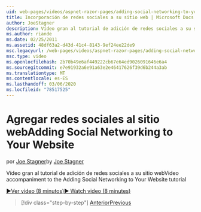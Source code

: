 ```yaml
---
uid: web-pages/videos/aspnet-razor-pages/adding-social-networking-to-your-website
title: Incorporación de redes sociales a su sitio web | Microsoft Docs
author: JoeStagner
description: Vídeo gran al tutorial de adición de redes sociales a su sitio web
ms.author: riande
ms.date: 02/25/2011
ms.assetid: 48df63a2-d43d-41c4-8143-9ef24ee22de9
msc.legacyurl: /web-pages/videos/aspnet-razor-pages/adding-social-networking-to-your-website
msc.type: video
ms.openlocfilehash: 2b70b49e6af449222cb67e64ed9026091646e6a4
ms.sourcegitcommit: e7e91932a6e91a63e2e46417626f39d6b244a3ab
ms.translationtype: MT
ms.contentlocale: es-ES
ms.lasthandoff: 03/06/2020
ms.locfileid: "78517525"
---
```

# <a name="adding-social-networking-to-your-website"></a><span data-ttu-id="1c1d2-103">Agregar redes sociales al sitio web</span><span class="sxs-lookup"><span data-stu-id="1c1d2-103">Adding Social Networking to Your Website</span></span>

<span data-ttu-id="1c1d2-104">por [Joe Stagner](https://github.com/JoeStagner)</span><span class="sxs-lookup"><span data-stu-id="1c1d2-104">by [Joe Stagner](https://github.com/JoeStagner)</span></span>

<span data-ttu-id="1c1d2-105">Vídeo gran al tutorial de adición de redes sociales a su sitio web</span><span class="sxs-lookup"><span data-stu-id="1c1d2-105">Video accompaniment to the Adding Social Networking to Your Website tutorial</span></span>

[<span data-ttu-id="1c1d2-106">&#9654;Ver vídeo (8 minutos)</span><span class="sxs-lookup"><span data-stu-id="1c1d2-106">&#9654; Watch video (8 minutes)</span></span>](https://channel9.msdn.com/Blogs/ASP-NET-Site-Videos/adding-social-networking-to-your-website)

> [!div class="step-by-step"]
> [<span data-ttu-id="1c1d2-107">Anterior</span><span class="sxs-lookup"><span data-stu-id="1c1d2-107">Previous</span></span>](adding-search-to-your-web-site.md)
